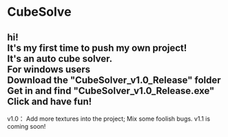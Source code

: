 # CubeSolve
hi!  
It's my first time to push my own project!  
It's an auto cube solver.  
For windows users  
Download the "CubeSolver_v1.0_Release" folder  
Get in and find "CubeSolver_v1.0_Release.exe"  
Click and have fun!  
---------------------------------------------------  
v1.0：
Add more textures into the project;
Mix some foolish bugs.
v1.1 is coming soon!